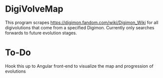 # DigiVolveMap
This program scrapes https://digimon.fandom.com/wiki/Digimon_Wiki for all digivolutions that come from a specified Digimon. Currently only searches forwards to future evolution stages. 

# To-Do
Hook this up to Angular front-end to visualize the map and progression of evolutions
